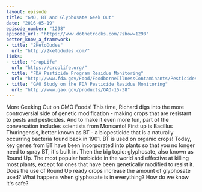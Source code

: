 ```yaml
---
layout: episode
title: "GMO, BT and Glyphosate Geek Out"
date: "2016-05-19"
episode_number: "1298"
episode_url: "https://www.dotnetrocks.com/?show=1298"
better_know_a_framework:
- title: "2KetoDudes"
  url: "http://2ketodudes.com/"
links:
- title: "CropLife"
  url: "https://croplife.org/"
- title: "FDA Pesticide Program Residue Monitoring"
  url: "http://www.fda.gov/Food/FoodborneIllnessContaminants/Pesticides/ucm2006797.htm"
- title: "GAO Study on the FDA Pesticide Residue Monitoring"
  url: "http://www.gao.gov/products/GAO-15-38"
---
```


More Geeking Out on GMO Foods! This time, Richard digs into the more controversial side of genetic modification - making crops that are resistant to pests and pesticides. And to make it even more fun, part of the conversation includes scientists from Monsanto! First up is Bacillus Thuringensis, better known as BT - a biopesticide that is a naturally occurring bacteria found back in 1901. BT is used on organic crops! Today, key genes from BT have been incorporated into plants so that you no longer need to spray BT, it's built in. Then the big topic: glyphosate, also known as Round Up. The most popular herbicide in the world and effective at killing most plants, except for ones that have been genetically modified to resist it. Does the use of Round Up ready crops increase the amount of glyphosate used? What happens when glyphosate is in everything? How do we know it's safe?
